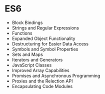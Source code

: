 # ES6
- Block Bindings
- Strings and Regular Expressions
- Functions
- Expanded Object Functionality
- Destructuring for Easier Data Access
- Symbols and Symbol Properties
- Sets and Maps
- Iterators and Generators
- JavaScript Classes
- Improved Array Capabilities
- Promises and Asynchronous Programming
- Proxies and the Relection API
- Encapsulating Code Modules